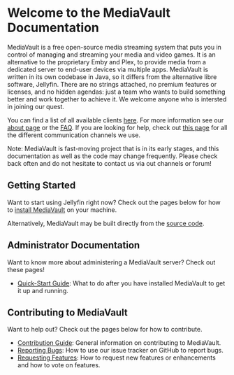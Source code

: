 # Welcome to the MediaVault Documentation

MediaVault is a free open-source media streaming system that puts you in control of managing and streaming your media and video games. It is an alternative to the proprietary Emby and Plex, to provide media from a dedicated server to end-user devices via multiple apps. MediaVault is written in its own codebase in Java, so it differs from the alternative libre software, Jellyfin. There are no strings attached, no premium features or licenses, and no hidden agendas: just a team who wants to build something better and work together to achieve it. We welcome anyone who is intersted in joining our quest.

You can find a list of all available clients [here](/). For more information see our [about page](/docs/about) or the [FAQ](/docs/faq). If you are looking for help, check out [this page](/docs/getting-help) for all the different communication channels we use.

Note: MediaVault is fast-moving project that is in its early stages, and this documentation as well as the code may change frequently. Please check back often and do not hesitate to contact us via out channels or forum!

## Getting Started

Want to start using Jellyfin right now? Check out the pages below for how to [install MediaVault](/docs/installation) on your machine.

Alternatively, MediaVault may be built directly from the [source code](/docs/installation/source).

## Administrator Documentation

Want to know more about administering a MediaVault server? Check out these pages!

- [Quick-Start Guide](/docs/quick-start): What to do after you have installed MediaVault to get it up and running.

## Contributing to MediaVault

Want to help out? Check out the pages below for how to contribute.

- [Contribution Guide](/docs/contributing): General information on contributing to MediaVault.
- [Reporting Bugs](/docs/contributing/issues#reporting-bugs): How to use our issue tracker on GitHub to report bugs.
- [Requesting Features](/docs/contributing/issues#requesting-features): How to request new features or enhancements and how to vote on features.

